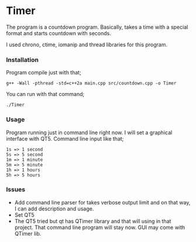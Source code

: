 # Timer

The program is a countdown program. Basically, takes a time with a special format and starts countdown with seconds.

I used chrono, ctime, iomanip and thread libraries for this program.

### Installation

Program compile just with that;

```
g++ -Wall -pthread -std=c++2a main.cpp src/countdown.cpp -o Timer
```

You can run with that command;

```
./Timer
```


### Usage

Program running just in command line right now. I will set a graphical interface with QT5. Command line input like that;

```
1s => 1 second
5s => 5 second
1m => 1 minute
5m => 5 minute
1h => 1 hours
5h => 5 hours
```


### Issues

+ Add command line parser for takes verbose output limit and on that way, I can add description and usage.
+ Set QT5 
+ The QT5 tried but qt has QTimer library and that will using in that project. That command line program will stay now. GUI may come with QTimer lib.
